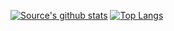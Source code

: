 [![Source's github stats](https://github-readme-stats.vercel.app/api?username=ParanoidAndroid19&count_private=true&show_icons=true&hide=stars)](https://github.com/anuraghazra/github-readme-stats) [![Top Langs](https://github-readme-stats.vercel.app/api/top-langs/?username=ParanoidAndroid19&layout=compact&hide=jupyter%20notebook,swift)](https://github.com/anuraghazra/github-readme-stats)
